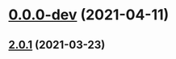 # [0.0.0-dev](https://github.com/AlexRogalskiy/github-action-image-resizer/compare/v2.0.1...v0.0.0-dev) (2021-04-11)



## [2.0.1](https://github.com/AlexRogalskiy/github-action-image-resizer/compare/2.0.1...v2.0.1) (2021-03-23)



